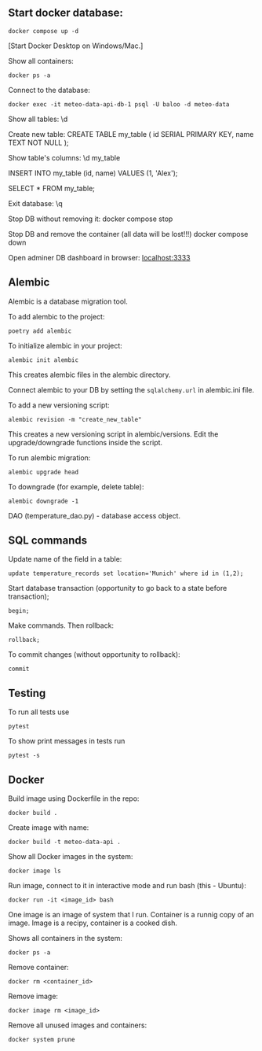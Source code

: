 ## Start docker database:
```
docker compose up -d
```

[Start Docker Desktop on Windows/Mac.]

Show all containers:
```
docker ps -a
```

Connect to the database:
```
docker exec -it meteo-data-api-db-1 psql -U baloo -d meteo-data
```
Show all tables:
\d

Create new table:
CREATE TABLE my_table (
    id SERIAL PRIMARY KEY,
    name TEXT NOT NULL
);

Show table's columns:
\d my_table

INSERT INTO my_table (id, name) VALUES (1, 'Alex');

SELECT * FROM my_table;

Exit database:
\q 

Stop DB without removing it:
docker compose stop

Stop DB and remove the container (all data will be lost!!!)
docker compose down

Open adminer DB dashboard in browser: [localhost:3333](http://localhost:3333/)

## Alembic 

Alembic is a database migration tool.

To add alembic to the project:
```
poetry add alembic
```

To initialize alembic in your project:
```
alembic init alembic
```
This creates alembic files in the alembic directory.

Connect alembic to your DB by setting the `sqlalchemy.url` in alembic.ini file.

To add a new versioning script:
```
alembic revision -m "create_new_table"
```
This creates a new versioning script in alembic/versions. Edit the upgrade/downgrade
functions inside the script.

To run alembic migration:
```
alembic upgrade head
```

To downgrade (for example, delete table):
```
alembic downgrade -1
```

DAO (temperature_dao.py) - database access object.

## SQL commands

Update name of the field in a table:
```
update temperature_records set location='Munich' where id in (1,2);
```

Start database transaction (opportunity to go back to a state before transaction);
```
begin;
```

Make commands. Then rollback:

```
rollback;
```

To commit changes (without opportunity to rollback):
```
commit
```

## Testing

To run all tests use 
```
pytest
```

To show print messages in tests run

```
pytest -s
```

## Docker

Build image using Dockerfile in the repo:
```
docker build .
```

Create image with name:

```
docker build -t meteo-data-api .
```

Show all Docker images in the system:

```
docker image ls
```

Run image, connect to it in interactive mode and run bash (this - Ubuntu):
```
docker run -it <image_id> bash
```

One image is an image of system that I run. Container is a runnig copy of an image.
Image is a recipy, container is a cooked dish.

Shows all containers in the system:
```
docker ps -a
```

Remove container:
```
docker rm <container_id>
```

Remove image:
```
docker image rm <image_id>
```

Remove all unused images and containers:
```
docker system prune
```